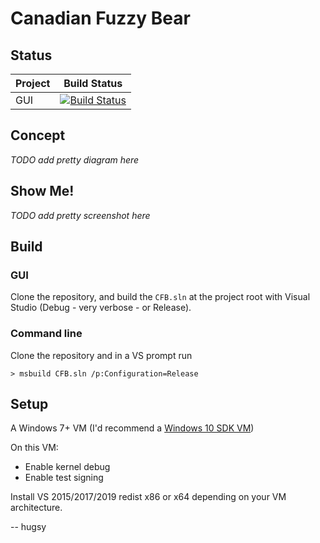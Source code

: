 # Canadian Fuzzy Bear

## Status
Project|Build Status
---|---
GUI|[![Build Status](https://dev.azure.com/blahcat/CFB/_apis/build/status/hugsy.CFB?branchName=master)](https://dev.azure.com/blahcat/CFB/_build/latest?definitionId=1&branchName=master)


## Concept

_TODO add pretty diagram here_

## Show Me!

_TODO add pretty screenshot here_


## Build

### GUI

Clone the repository, and build the `CFB.sln` at the project root with Visual Studio (Debug - very verbose - or Release).



### Command line

Clone the repository and in a VS prompt run

```
> msbuild CFB.sln /p:Configuration=Release
```

## Setup

A Windows 7+ VM (I'd recommend a [Windows 10 SDK VM](https://developer.microsoft.com/en-us/windows/downloads/virtual-machines))

On this VM:
 - Enable kernel debug
 - Enable test signing

Install VS 2015/2017/2019 redist x86 or x64 depending on your VM architecture.


-- hugsy
